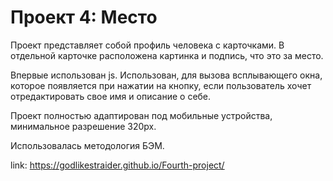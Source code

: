 # Проект 4: Место

Проект представляет собой профиль человека с карточками. В отдельной карточке расположена картинка и подпись, что это за место.

Впервые использован js. Использован, для вызова всплывающего окна, которое появляется при нажатии на кнопку, если пользователь хочет отредактировать свое имя и описание о себе.

Проект полностью адаптирован под мобильные устройства, минимальное разрешение 320px.

Использовалась методология БЭМ.

link: https://godlikestraider.github.io/Fourth-project/
